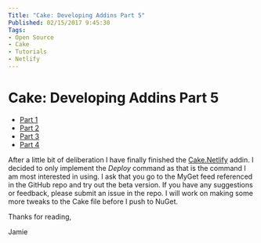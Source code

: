 ```yaml
---
Title: "Cake: Developing Addins Part 5"
Published: 02/15/2017 9:45:30
Tags: 
- Open Source
- Cake
- Tutorials
- Netlify
---
```

# Cake: Developing Addins Part 5

* [Part 1](http://www.phillipsj.net/posts/cake-developing-addins-part-1)
* [Part 2](http://www.phillipsj.net/posts/cake-developing-addins-part-2)
* [Part 3](http://www.phillipsj.net/posts/cake-developing-addins-part-3)
* [Part 4](http://www.phillipsj.net/posts/cake-developing-addins-part-4)

After a little bit of deliberation I have finally finished the [Cake.Netlify](https://github.com/phillipsj/Cake.Netlify) addin. I decided to only implement the *Deploy* command as that is the command I am most interested in using. I ask that you go to the MyGet feed referenced in the GitHub repo and try out the beta version. If you have any suggestions or feedback, please submit an issue in the repo.  I will work on making some more tweaks to the Cake file before I push to NuGet.

Thanks for reading,

Jamie